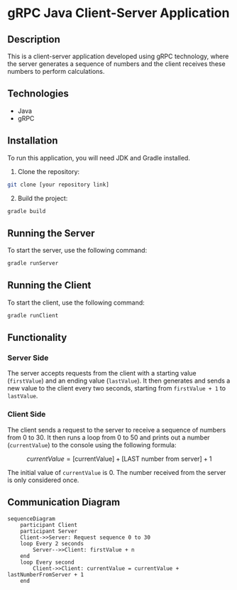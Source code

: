# gRPC Java Client-Server Application

## Description
This is a client-server application developed using gRPC technology, where the server generates a sequence of numbers and the client receives these numbers to perform calculations.

## Technologies
- Java
- gRPC

## Installation
To run this application, you will need JDK and Gradle installed.

1. Clone the repository:
```bash
git clone [your repository link]
```

2. Build the project:
```bash
gradle build
```

## Running the Server
To start the server, use the following command:
```bash
gradle runServer
```

## Running the Client
To start the client, use the following command:
```bash
gradle runClient
```

## Functionality

### Server Side
The server accepts requests from the client with a starting value (`firstValue`) and an ending value (`lastValue`). It then generates and sends a new value to the client every two seconds, starting from `firstValue + 1` to `lastValue`.

### Client Side
The client sends a request to the server to receive a sequence of numbers from 0 to 30. It then runs a loop from 0 to 50 and prints out a number (`currentValue`) to the console using the following formula:

$$ currentValue = \text{[currentValue]} + \text{[LAST number from server]} + 1 $$

The initial value of `currentValue` is 0. The number received from the server is only considered once.

## Communication Diagram
```mermaid
sequenceDiagram
    participant Client
    participant Server
    Client->>Server: Request sequence 0 to 30
    loop Every 2 seconds
        Server-->>Client: firstValue + n
    end
    loop Every second
        Client->>Client: currentValue = currentValue + lastNumberFromServer + 1
    end
```
